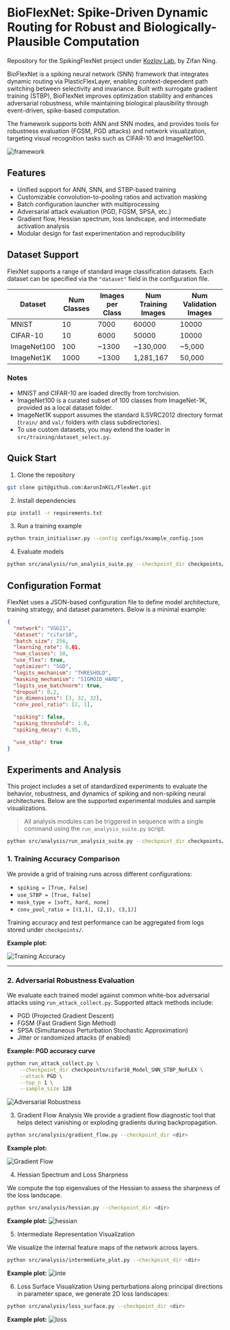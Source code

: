 # BioFlexNet: Spike-Driven Dynamic Routing for Robust and Biologically-Plausible Computation

Repository for the SpikingFlexNet project under [Kozlov Lab](https://www.kozlovlab.com/), by Zifan Ning.

BioFlexNet is a spiking neural network (SNN) framework that integrates dynamic routing via PlasticFlexLayer, enabling context-dependent path switching between selectivity and invariance.
Built with surrogate gradient training (STBP), BioFlexNet improves optimization stability and enhances adversarial robustness, while maintaining biological plausibility through event-driven, spike-based computation.

The framework supports both ANN and SNN modes, and provides tools for robustness evaluation (FGSM, PGD attacks) and network visualization, targeting visual recognition tasks such as CIFAR-10 and ImageNet100.

![framework](public/framework.jpg)

## Features

- Unified support for ANN, SNN, and STBP-based training
- Customizable convolution-to-pooling ratios and activation masking
- Batch configuration launcher with multiprocessing
- Adversarial attack evaluation (PGD, FGSM, SPSA, etc.)
- Gradient flow, Hessian spectrum, loss landscape, and intermediate activation analysis
- Modular design for fast experimentation and reproducibility

## Dataset Support

FlexNet supports a range of standard image classification datasets. Each dataset can be specified via the `"dataset"` field in the configuration file.

| Dataset      | Num Classes | Images per Class | Num Training Images | Num Validation Images |
|--------------|-------------|------------------|---------------------|-----------------------|
| MNIST        | 10          | 7000             | 60000               | 10000                 |
| CIFAR-10     | 10          | 6000             | 50000               | 10000                 |
| ImageNet100  | 100         | ~1300            | ~130,000            | ~5,000                |
| ImageNet1K   | 1000        | ~1300            | 1,281,167           | 50,000                |

### Notes

- MNIST and CIFAR-10 are loaded directly from torchvision.
- ImageNet100 is a curated subset of 100 classes from ImageNet-1K, provided as a local dataset folder.
- ImageNet1K support assumes the standard ILSVRC2012 directory format (`train/` and `val/` folders with class subdirectories).
- To use custom datasets, you may extend the loader in `src/training/dataset_select.py`.




## Quick Start

1. Clone the repository

```bash 
git clone git@github.com:AaronInKCL/FlexNet.git
```

2. Install dependencies

```bash 
pip install -r requirements.txt
```

3. Run a training example

```bash 
python train_initialiser.py --config configs/example_config.json
```

4. Evaluate models 

```bash 
python src/analysis/run_analysis_suite.py --checkpoint_dir checkpoints/cifar10_Model_SNN_NoSTBP_NoFLEX
```

## Configuration Format

FlexNet uses a JSON-based configuration file to define model architecture, training strategy, and dataset parameters. Below is a minimal example:


```json
{
  "network": "VGG11",
  "dataset": "cifar10",
  "batch_size": 256,
  "learning_rate": 0.01,
  "num_classes": 10,
  "use_flex": true,
  "optimizer": "SGD",
  "logits_mechanism": "THRESHOLD",
  "masking_mechanism": "SIGMOID_HARD",
  "logits_use_batchnorm": true,
  "dropout": 0.2,
  "in_dimensions": [3, 32, 32],
  "conv_pool_ratio": [2, 1],

  "spiking": false,
  "spiking_threshold": 1.0,
  "spiking_decay": 0.95,

  "use_stbp": true
}
```

## Experiments and Analysis

This project includes a set of standardized experiments to evaluate the behavior, robustness, and dynamics of spiking and non-spiking neural architectures. Below are the supported experimental modules and sample visualizations.

> All analysis modules can be triggered in sequence with a single command using the `run_analysis_suite.py` script.

```bash 
python src/analysis/run_analysis_suite.py --checkpoint_dir checkpoints/cifar10_Model_SNN_NoSTBP_NoFLEX
```

### 1. Training Accuracy Comparison

We provide a grid of training runs across different configurations:

- `spiking = [True, False]`
- `use_STBP = [True, False]`
- `mask_type = [soft, hard, none]`
- `conv_pool_ratio = [(1,1), (2,1), (3,1)]`

Training accuracy and test performance can be aggregated from logs stored under `checkpoints/`.

**Example plot:**

![Training Accuracy](public/cifar_accuracy_balanced_.png)

---

### 2. Adversarial Robustness Evaluation

We evaluate each trained model against common white-box adversarial attacks using `run_attack_collect.py`. Supported attack methods include:

- PGD (Projected Gradient Descent)
- FGSM (Fast Gradient Sign Method)
- SPSA (Simultaneous Perturbation Stochastic Approximation)
- Jitter or randomized attacks (if enabled)

**Example: PGD accuracy curve**

```bash
python run_attack_collect.py \
    --checkpoint_dir checkpoints/cifar10_Model_SNN_STBP_NoFLEX \
    --attack PGD \
    --top_n 1 \
    --sample_size 128
```

![Adversarial Robustness](public/mnist_attack_plot.png)

3. Gradient Flow Analysis
We provide a gradient flow diagnostic tool that helps detect vanishing or exploding gradients during backpropagation.


```bash
python src/analysis/gradient_flow.py --checkpoint_dir <dir>
```
**Example plot:**

![Gradient Flow](public/gradient_flow.png)

4. Hessian Spectrum and Loss Sharpness

We compute the top eigenvalues of the Hessian to assess the sharpness of the loss landscape.

```bash
python src/analysis/hessian.py --checkpoint_dir <dir>
```
**Example plot:**
![hessian](public/hessian_spectrum_density.png)


5. Intermediate Representation Visualization

We visualize the internal feature maps of the network across layers.

```bash 
python src/analysis/intermediate_plot.py --checkpoint_dir <dir>
```

**Example plot:**
![inte](public/intermediate_representations.png)

6. Loss Surface Visualization
Using perturbations along principal directions in parameter space, we generate 2D loss landscapes:

```bash
python src/analysis/loss_surface.py --checkpoint_dir <dir>
```

**Example plot:**
![loss](public/loss_surface_2.png)